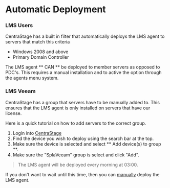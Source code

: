 # Automatic Deployment

### LMS Users
CentraStage has a built in filter that automatically deploys the LMS agent to servers that match this criteria
> 
- Windows 2008 and above
- Primary Domain Controller

The LMS agent ** CAN ** be deployed to member servers as opposed to PDC's. This requires a manual installation and to active the option through the agents menu system.

### LMS Veeam
CentraStage has a group that servers have to be manually added to. This ensures that the LMS agent is only installed on servers that have our license.

Here is a quick tutorial on how to add servers to the correct group.

1. Login into [CentraStage](https://centrastage.net/csm/)
2. Find the device you wish to deploy using the search bar at the top.
3. Make sure the device is selected and select ** Add device(s) to group **.
4. Make sure the "SplaVeeam" group is select and click "Add".

> The LMS agent will be deployed every morning at 03:00.

If you don't want to wait until this time, then you can [manually](/lms/manualdeployment) deploy the LMS agent.
